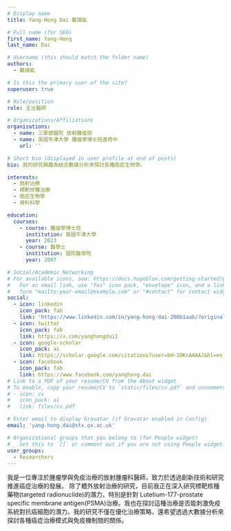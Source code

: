```yaml
---
# Display name
title: Yang-Hong Dai 戴揚紘

# Full name (for SEO)
first_name: Yang-Hong
last_name: Dai

# Username (this should match the folder name)
authors:
  - 戴揚紘

# Is this the primary user of the site?
superuser: true

# Role/position
role: 主治醫師

# Organizations/Affiliations
organizations:
  - name: 三軍總醫院 放射腫瘤部
  - name: 英國牛津大學 腫瘤學博士班進修中
    url: ''

# Short bio (displayed in user profile at end of posts)
bio: 我的研究興趣為結合數據分析來探討各種癌症生物學。

interests:
  - 放射治療
  - 標靶核種治療
  - 癌症生物學
  - 資料科學

education:
  courses:
    - course: 腫瘤學博士班
      institution: 英國牛津大學
      year: 2023
    - course: 醫學士
      institution: 國防醫學院
      year: 2007

# Social/Academic Networking
# For available icons, see: https://docs.hugoblox.com/getting-started/page-builder/#icons
#   For an email link, use "fas" icon pack, "envelope" icon, and a link in the
#   form "mailto:your-email@example.com" or "#contact" for contact widget.
social:
  - icon: linkedin
    icon_pack: fab
    link: 'https://www.linkedin.com/in/yang-hong-dai-200b1aab/?originalSubdomain=uk'
  - icon: twitter
    icon_pack: fab
    link: https://x.com/yanghongdai1
  - icon: google-scholar
    icon_pack: ai
    link: https://scholar.google.com/citations?user=bH-1OKcAAAAJ&hl=en
  - icon: facebook
    icon_pack: fab
    link: https://www.facebook.com/yanghong.dai
# Link to a PDF of your resume/CV from the About widget.
# To enable, copy your resume/CV to `static/files/cv.pdf` and uncomment the lines below.
# - icon: cv
#   icon_pack: ai
#   link: files/cv.pdf

# Enter email to display Gravatar (if Gravatar enabled in Config)
email: 'yang-hong.dai@stx.ox.ac.uk'

# Organizational groups that you belong to (for People widget)
#   Set this to `[]` or comment out if you are not using People widget.
user_groups:
  - Researchers
---
```


我是一位專注於腫瘤學與免疫治療的放射腫瘤科醫師，致力於透過創新技術和研究推進癌症治療的發展。
除了體外放射治療的研究，目前我正在深入研究標靶核種藥物(targeted radionuclide)的潛力，特別是針對 Lutetium-177-prostate specific membrane antigen(PSMA)治療。我也在探討這種治療是否能刺激免疫系統對抗癌細胞的潛力。我的研究不僅在優化治療策略，還希望透過大數據分析來探討各種癌症治療模式與免疫機制間的關係。
